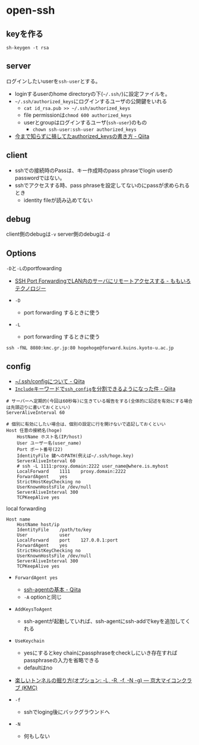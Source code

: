 # open-ssh

## keyを作る

```shell
sh-keygen -t rsa

```

## server
ログインしたいuserを`ssh-user`とする。
* loginするuserのhome directoryの下(`~/.ssh/`)に設定ファイルを。
* `~/.ssh/authorized_keys`にログインするユーザの公開鍵をいれる
    * `cat id_rsa.pub >> ~/.ssh/authorized_keys`
    * file permissionは`chmod 600 authorized_keys`
    * userとgroupはログインするユーザ(`ssh-user`)のもの
        * `chown ssh-user:ssh-user authorized_keys`
* [今まで知らずに損してたauthorized_keysの書き方 - Qiita](https://qiita.com/ryounagaoka/items/0a706a0734664f3c35e0)


## client
* sshでの接続時のPassは、キー作成時のpass phraseでlogin userのpasswordではない。
* sshでアクセスする時、pass phraseを設定してないのにpassが求められるとき
    * identity fileが読み込めてない

## debug
client側のdebugは`-v`
server側のdebugは`-d`

## Options

`-D`と`-L`のportfowarding

* [SSH Port ForwardingでLAN内のサーバにリモートアクセスする - ももいろテクノロジー](http://inaz2.hatenablog.com/entry/2013/04/30/221348)

* `-D`
    * port forwarding するときに使う
* `-L`
    * port forwarding するときに使う

```
ssh -fNL 8080:kmc.gr.jp:80 hogehoge@forward.kuins.kyoto-u.ac.jp
```

## config
* [~/.ssh/configについて - Qiita](http://qiita.com/passol78/items/2ad123e39efeb1a5286b)
* [`Include`キーワードで`ssh_config`を分割できるようになった件 - Qiita](http://qiita.com/masa0x80/items/ecb692ad93f7d06a07b0)

```
# サーバーへ定期的(今回は60秒毎)に生きている報告をする(全体的に記述を有効にする場合は先頭辺りに書いておくといい)
ServerAliveInterval 60

# 個別に有効にしたい場合は、個別の設定に行を開けないで追記しておくといい
Host 任意の接続名(hoge)
    HostName ホスト名(IP/host)
    User ユーザー名(user_name)
    Port ポート番号(22)
    IdentityFile 鍵へのPATH(例えば~/.ssh/hoge.key)
    ServerAliveInterval 60
    # ssh -L 1111:proxy.domain:2222 user_name@where.is.myhost
    LocalForward    1111    proxy.domain:2222
    ForwardAgent    yes
    StrictHostKeyChecking no
    UserKnownHostsFile /dev/null
    ServerAliveInterval 300
    TCPKeepAlive yes
```

local forwarding

```
Host name
    HostName host/ip
    IdentityFile    /path/to/key
    User            user
    LocalForward    port    127.0.0.1:port
    ForwardAgent    yes
    StrictHostKeyChecking no
    UserKnownHostsFile /dev/null
    ServerAliveInterval 300
    TCPKeepAlive yes
```

* `ForwardAgent yes`
    * [ssh-agentの基本 - Qiita](http://qiita.com/yudoufu/items/82f752807893c63f06db)
    * `-A` optionと同じ
* `AddKeysToAgent`
    * ssh-agentが起動していれば、ssh-agentにssh-addでkeyを追加してくれる
* `UseKeychain`
    * yesにするとkey chainにpassphraseをcheckしにいき存在すればpassphraseの入力を省略できる
    * defaultはno

* [楽しいトンネルの掘り方(オプション: -L, -R, -f, -N -g) — 京大マイコンクラブ (KMC)](https://www.kmc.gr.jp/advent-calendar/ssh/2013/12/09/tunnel2.html)

* `-f`
    * sshでloging後にバックグラウンドへ
* `-N`
    * 何もしない



